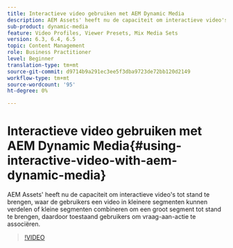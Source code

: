 ```yaml
---
title: Interactieve video gebruiken met AEM Dynamic Media
description: AEM Assets' heeft nu de capaciteit om interactieve video's tot stand te brengen, waar de gebruikers een video in kleinere segmenten kunnen verdelen of kleine segmenten combineren om een groot segment tot stand te brengen, daardoor toestaand gebruikers om vraag-aan-actie te associëren.
sub-product: dynamic-media
feature: Video Profiles, Viewer Presets, Mix Media Sets
version: 6.3, 6.4, 6.5
topic: Content Management
role: Business Practitioner
level: Beginner
translation-type: tm+mt
source-git-commit: d9714b9a291ec3ee5f3dba9723de72bb120d2149
workflow-type: tm+mt
source-wordcount: '95'
ht-degree: 0%

---
```



# Interactieve video gebruiken met AEM Dynamic Media{#using-interactive-video-with-aem-dynamic-media}

AEM Assets&#39; heeft nu de capaciteit om interactieve video&#39;s tot stand te brengen, waar de gebruikers een video in kleinere segmenten kunnen verdelen of kleine segmenten combineren om een groot segment tot stand te brengen, daardoor toestaand gebruikers om vraag-aan-actie te associëren.

>[!VIDEO](https://video.tv.adobe.com/v/16516/?quality=9&learn=on)
